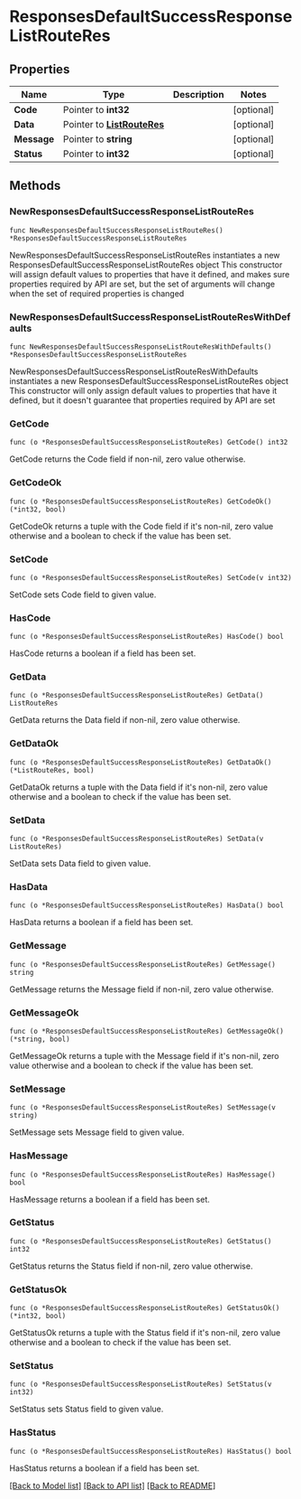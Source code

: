 # ResponsesDefaultSuccessResponseListRouteRes

## Properties

Name | Type | Description | Notes
------------ | ------------- | ------------- | -------------
**Code** | Pointer to **int32** |  | [optional] 
**Data** | Pointer to [**ListRouteRes**](ListRouteRes.md) |  | [optional] 
**Message** | Pointer to **string** |  | [optional] 
**Status** | Pointer to **int32** |  | [optional] 

## Methods

### NewResponsesDefaultSuccessResponseListRouteRes

`func NewResponsesDefaultSuccessResponseListRouteRes() *ResponsesDefaultSuccessResponseListRouteRes`

NewResponsesDefaultSuccessResponseListRouteRes instantiates a new ResponsesDefaultSuccessResponseListRouteRes object
This constructor will assign default values to properties that have it defined,
and makes sure properties required by API are set, but the set of arguments
will change when the set of required properties is changed

### NewResponsesDefaultSuccessResponseListRouteResWithDefaults

`func NewResponsesDefaultSuccessResponseListRouteResWithDefaults() *ResponsesDefaultSuccessResponseListRouteRes`

NewResponsesDefaultSuccessResponseListRouteResWithDefaults instantiates a new ResponsesDefaultSuccessResponseListRouteRes object
This constructor will only assign default values to properties that have it defined,
but it doesn't guarantee that properties required by API are set

### GetCode

`func (o *ResponsesDefaultSuccessResponseListRouteRes) GetCode() int32`

GetCode returns the Code field if non-nil, zero value otherwise.

### GetCodeOk

`func (o *ResponsesDefaultSuccessResponseListRouteRes) GetCodeOk() (*int32, bool)`

GetCodeOk returns a tuple with the Code field if it's non-nil, zero value otherwise
and a boolean to check if the value has been set.

### SetCode

`func (o *ResponsesDefaultSuccessResponseListRouteRes) SetCode(v int32)`

SetCode sets Code field to given value.

### HasCode

`func (o *ResponsesDefaultSuccessResponseListRouteRes) HasCode() bool`

HasCode returns a boolean if a field has been set.

### GetData

`func (o *ResponsesDefaultSuccessResponseListRouteRes) GetData() ListRouteRes`

GetData returns the Data field if non-nil, zero value otherwise.

### GetDataOk

`func (o *ResponsesDefaultSuccessResponseListRouteRes) GetDataOk() (*ListRouteRes, bool)`

GetDataOk returns a tuple with the Data field if it's non-nil, zero value otherwise
and a boolean to check if the value has been set.

### SetData

`func (o *ResponsesDefaultSuccessResponseListRouteRes) SetData(v ListRouteRes)`

SetData sets Data field to given value.

### HasData

`func (o *ResponsesDefaultSuccessResponseListRouteRes) HasData() bool`

HasData returns a boolean if a field has been set.

### GetMessage

`func (o *ResponsesDefaultSuccessResponseListRouteRes) GetMessage() string`

GetMessage returns the Message field if non-nil, zero value otherwise.

### GetMessageOk

`func (o *ResponsesDefaultSuccessResponseListRouteRes) GetMessageOk() (*string, bool)`

GetMessageOk returns a tuple with the Message field if it's non-nil, zero value otherwise
and a boolean to check if the value has been set.

### SetMessage

`func (o *ResponsesDefaultSuccessResponseListRouteRes) SetMessage(v string)`

SetMessage sets Message field to given value.

### HasMessage

`func (o *ResponsesDefaultSuccessResponseListRouteRes) HasMessage() bool`

HasMessage returns a boolean if a field has been set.

### GetStatus

`func (o *ResponsesDefaultSuccessResponseListRouteRes) GetStatus() int32`

GetStatus returns the Status field if non-nil, zero value otherwise.

### GetStatusOk

`func (o *ResponsesDefaultSuccessResponseListRouteRes) GetStatusOk() (*int32, bool)`

GetStatusOk returns a tuple with the Status field if it's non-nil, zero value otherwise
and a boolean to check if the value has been set.

### SetStatus

`func (o *ResponsesDefaultSuccessResponseListRouteRes) SetStatus(v int32)`

SetStatus sets Status field to given value.

### HasStatus

`func (o *ResponsesDefaultSuccessResponseListRouteRes) HasStatus() bool`

HasStatus returns a boolean if a field has been set.


[[Back to Model list]](../README.md#documentation-for-models) [[Back to API list]](../README.md#documentation-for-api-endpoints) [[Back to README]](../README.md)


